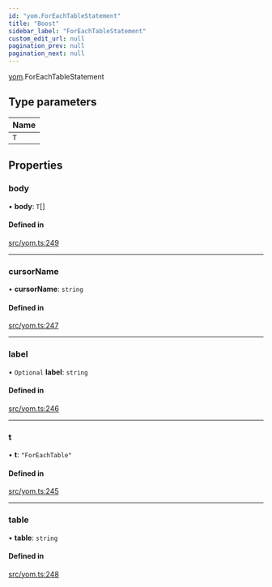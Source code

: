 ```yaml
---
id: "yom.ForEachTableStatement"
title: "Boost"
sidebar_label: "ForEachTableStatement"
custom_edit_url: null
pagination_prev: null
pagination_next: null
---
```


[yom](../namespaces/yom.md).ForEachTableStatement

## Type parameters

| Name |
| :------ |
| `T` |

## Properties

### body

• **body**: `T`[]

#### Defined in

[src/yom.ts:249](https://github.com/yolmio/boost/blob/b239488/src/yom.ts#L249)

___

### cursorName

• **cursorName**: `string`

#### Defined in

[src/yom.ts:247](https://github.com/yolmio/boost/blob/b239488/src/yom.ts#L247)

___

### label

• `Optional` **label**: `string`

#### Defined in

[src/yom.ts:246](https://github.com/yolmio/boost/blob/b239488/src/yom.ts#L246)

___

### t

• **t**: ``"ForEachTable"``

#### Defined in

[src/yom.ts:245](https://github.com/yolmio/boost/blob/b239488/src/yom.ts#L245)

___

### table

• **table**: `string`

#### Defined in

[src/yom.ts:248](https://github.com/yolmio/boost/blob/b239488/src/yom.ts#L248)

